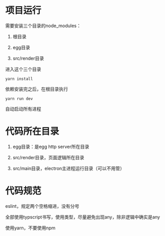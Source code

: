 # 项目运行

需要安装三个目录的node_modules：

1. 根目录

2. egg目录

3. src/render目录

进入这个三个目录

```
yarn install
```

依赖安装完之后，在根目录执行

```
yarn run dev
```

自动启动所有进程

# 代码所在目录

1. egg目录：是egg http server所在目录

2. src/render目录，页面逻辑所在目录

3. src/main目录，electron主进程运行目录（可以不用管）

# 代码规范

eslint，规定两个空格缩进，没有分号

全部使用typscript书写，使用类型，尽量避免出现any，除非逻辑中确实是any

使用yarn，不要使用npm


